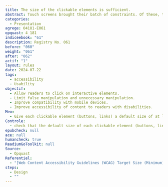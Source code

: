 ```yaml
---
title: The size of the clickable elements is sufficient.
abstract: Touch screens brought their batch of constraints. Of these, the ability to click with your fingers is not the least. International standards for accessibility of Web content to readers with disabilities even set a numerical value for the minimum size of clickable elements. As with contrasts, this allows us to propose a pattern based on the existence of this numeric value.
categories:
  - Presentation
agrege: O4181-E061
opquast: 4 181
indiceebook: "61"
description: Registry No. 061
before: "060"
weight: "061"
after: "062"
actif: "1"
layout: rules
date: 2024-07-22
tags:
  - accessibility
  - Usability
objectif:
  - Allow readers to click on interactive elements.
  - Limit false manipulation and unnecessary manipulation.
  - Improve compatibility with mobile devices.
  - Improve accessibility of content to readers with disabilities.
Meo:
  - Give each clickable element (buttons, links) a default size of at least 44 by 44 pixels
Controle:
  - check that the default size of each clickable element (buttons, links) is at least 44 by 44 pixels
epubcheck: null
ace: null
humancheck: true
ReadiumGoToolkit: null
Source:
  - Opquast
Referentiel:
  - "[Web Content Accessibility Guidelines (WCAG) Target Size (Minimum) (Level AA)](https://www.w3.org/TR/WCAG22/#target-size-minimum)"
steps:
  - Design
  - ""
---
```


